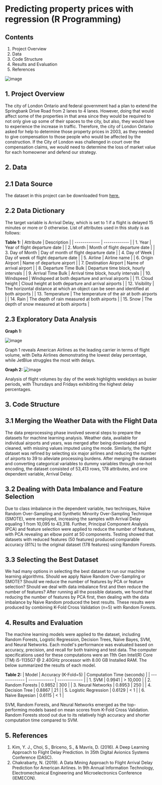 # Predicting property prices with regression (R Programming)

## Contents

1. Project Overview
2. Data
3. Code Structure
4. Results and Evaluation
5. References

![image](![AdobeStock_709036421_Preview](https://github.com/user-attachments/assets/142d1ea0-e343-43e5-9026-422730b80cfa)
)

## 1. Project Overview

The city of London Ontario and federal government had a plan to extend the Springbank Drive Road from 2 lanes to 4 lanes. However, doing that would affect some of the properties in that area since they would be required to not only give up some of their spaces to the city, but also, they would have to experience the increase in traffic. Therefore, the city of London Ontario asked for help to determine those property prices in 2003, as they needed to give compensation to those people who would be affected by the construction. If the City of London was challenged in court over the compensation claims, we would need to determine the loss of market value for each homeowner and defend our strategy.


## 2. Data
## 2.1 Data Source

The dataset in this project can be downloaded from  [here.](https://github.com/yadabasac/project/blob/main/4.%20Predicting%20property%20prices%20with%20regression%20(R%20Programming)/1.%20Dataset/Property%20features%20dataset.csv)

## 2.2 Data Dictionary

The target variable is Arrival Delay, which is set to 1 if a flight is delayed 15 minutes or more or 0 otherwise.
List of attributes used in this study is as follows:

**Table 1:**
| Attribute  | Description |
| ------------- | ------------- |
| 1. Year  | Year of flight departure date  |
| 2. Month  | Month of flight departure date  |
| 3. Day of Month  | Day of month of flight departure date  |
| 4. Day of Week  | Day of week of flight departure date  |
| 5. Airline  | Airline name  |
| 6. Origin Airport  | Name of departure airport  |
| 7. Destination Airport  | Name of arrival airport  |
| 8. Departure Time Bulk  | Departure time block, hourly intervals  |
| 9. Arrival Time Bulk  | Arrival time block, hourly intervals  |
| 10. Windspeed  | Windspeed at both departure and arrival airports  |
| 11. Cloud height  | Cloud height at both departure and arrival airports  |
| 12. Visibility  | The horizontal distance at which an object can be seen and identified at both airports  |
| 13. Temperature  | The temperature of the air at both airports  |
| 14. Rain  |  The depth of rain measured at both airports |
| 15. Snow  | The depth of snow measured at both airports  |


## 2.3 Exploratory Data Analysis


**Graph 1:**

![image](https://github.com/yadabasac/project/assets/129697541/078eceb4-8ce6-4412-b203-06d2447d0eca)

Graph 1 reveals American Airlines as the leading carrier in terms of flight volume, with Delta Airlines demonstrating the lowest delay percentage, while JetBlue struggles the most with delays.

**Graph 2:**
![image](https://github.com/yadabasac/project/assets/129697541/a3aa9619-4083-492e-b964-845b05ceb244)

Analysis of flight volumes by day of the week highlights weekdays as busier periods, with Thursdays and Fridays exhibiting the highest delay percentages.

## 3. Code Structure

## 3.1 Merging the Weather Data with the Flight Data

The data preprocessing phase involved several steps to prepare the datasets for machine learning analysis. Weather data, available for individual airports and years, was merged after being downloaded and cleaned, with missing values imputed using the mode. Similarly, the flight dataset was refined by selecting six major airlines and reducing the number of airports to 39 to alleviate processing burdens. After merging the datasets and converting categorical variables to dummy variables through one-hot encoding, the dataset consisted of 53,413 rows, 178 attributes, and one dependent variable, Arrival Delay. 

## 3.2 Dealing with Data Imbalance and Feature Selection

Due to class imbalance in the dependent variable, two techniques, Naïve Random Over-Sampling and Synthetic Minority Over-Sampling Technique (SMOTE), were employed, increasing the samples with Arrival Delay equaling 1 from 10,095 to 43,318. Further, Principal Component Analysis (PCA) and feature selection were applied to reduce the number of features, with PCA revealing an elbow point at 50 components. Testing showed that datasets with reduced features (50 features) produced comparable accuracy (81%) to the original dataset (178 features) using Random Forests. 

## 3.3 Selecting the Best Dataset

We had many options in selecting the best dataset to run our machine learning algorithms. Should we apply Naive Random Over-Sampling or SMOTE? Should we reduce the number of features by PCA or feature selection? Should we deal with data imbalance first and then reduce the number of features? After running all the possible datasets, we found that reducing the number of features by PCA first, then dealing with the data imbalance by Naive Random produced the best results. These results were produced by combining K-Fold Cross Validation (n=5) with Random Forests.

## 4. Results and Evaluation

The machine learning models were applied to the dataset, including Random Forests, Logistic Regression, Decision Trees, Naïve Bayes, SVM, and Neural Networks. Each model's performance was evaluated based on accuracy, precision, and recall for both training and test data. The computer specifications used for these computations were an 11th Gen Intel(R) Core (TM) i5-1135G7 @ 2.40GHz processor with 8.00 GB Installed RAM. The below summarized the results of each model.

**Table 2:**
| Model  | Accuracy (K-Fold=5) | Computation Time (seconds) | 
| ------------- | ------------- |  ------------- |
| 1. SVM  | 0.9941  | > 10,000 |
| 2. Random Forests  |  0.9852  | 300 |
| 3. Neural Networks  | 0.8953  | 250 |
| 4. Decision Tree  | 0.8867  | 21 |
| 5. Logistic Regression  | 0.6129 | < 1 |
| 6. Naive Bayesian  | 0.6115  | < 1 |

SVM, Random Forests, and Neural Networks emerged as the top-performing models based on mean scores from K-Fold Cross Validation. Random Forests stood out due to its relatively high accuracy and shorter computation time compared to SVM.

## 5. References

1.	Kim, Y. J., Choi, S., Briceno, S., & Mavris, D. (2016). A Deep Learning Approach to Flight Delay Prediction. In 35th Digital Avionics Systems Conference (DASC).
2.	Chakrabarty, N. (2019). A Data Mining Approach to Flight Arrival Delay Prediction for American Airlines. In 9th Annual Information Technology, Electromechanical Engineering and Microelectronics Conference (IEMECON).


